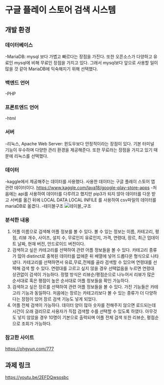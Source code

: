 # 구글 플레이 스토어 검색 시스템
## 개발 환경
### 데이터베이스 
-MariaDB: mysql 보다 가볍고 빠르다는 장점을 가진다. 또한 오픈소스가 다양하고 유료인 mysql에 비해 무료인 장점을 가지고 있다. 그래서 mysql보다 앞으로 사용할 일이 많을 것 같아 MariaDB에 익숙해지기 위해 선택했다.

### 백엔드 언어
-PHP 

### 프론트엔드 언어
-html

### 서버
-리눅스, Apache Web Server: 윈도우보다 안정적이라는 장점이 있다. 기본 터미널 기능이 우수하며 다양한 관리 환경을 제공해준다. 또한 무료라는 장점을 가지고 있기 때문에 리눅스를 선택했다.

### 데이터
-kaggle에서 제공해주는 데이터를 사용했다. 사용한 데이터는 구글 플레이 스토어 앱 관련 데이터이다.
<https://www.kaggle.com/lava18/google-play-store-apps>
-처음에는 api를 사용하여 데이터를 다루려고 했지만 pip3가 되지 않아 데이터를 다운 받고 서버를 옮긴 뒤에 LOCAL DATA LOCAL INFILE 를 사용하여 csv파일의 데이터를 mariaDB로 옮겼다. 
-테이블구조 ![테이블_구조](https://user-images.githubusercontent.com/46561481/97857552-44d7b880-1d41-11eb-8ecc-bd028724e8d4.png)

### 분석한 내용
1. 어플 이름으로 검색해 어플 정보를 볼 수 있다. 볼 수 있는 정보는 이름, 카테고리, 평점, 리뷰 개수, 사이즈, 설치 수, 무료인지 유료인지, 가격, 연령대, 장르, 최근 업데이트 날짜, 현재 버전, 안드로이드 버전이다.
2. 검색하고 싶은 카테고리를 선택하여 관련 어플 정보들을 볼 수 있다. 카테고리 종류가 많아 distinct로 중복된 데이터를 없애준 뒤 배열에 넣어 드롭다운 형식으로 나타냈다. 카테고리를 선택하면서 유료,무료,전체를 골라 검색할 수 있으며 연령대를 선택해 검색 할 수 있다. 연령대를 고르고 싶지 않을 경우 선택없음을 누르면 연령대 상관없이 검색이 가능하다. 정렬 방식은 리뷰순/평점순으로 나누어서 리뷰가 많은 순서대로 혹은 평점이 높은 순서대로 어플 정보들을 확인 가능하다.
3. 검색하고 싶은 장르를 선택하여 관련 어플 정보들을 볼 수 있다. 가진 기능들은 카테고리 기능과 동일하다. 처음에는 장르는 카테고리보다 볼 수 있는 종류가 더 다양하다는 장점이 있어 장르 검색 기능도 넣게 되었다.
4. 어플 전체 검색이 가능하다. 데이터 양이 많아 숫자를 전해주지 않으면 로드되는데 시간이 오래 걸리므로 사용자가 직접 검색할 수를 선택할 수 있도록 하였다. 아무것도 넣지 않았을 경우 10명이 기본으로 출력되며 어플 전체 검색 또한 리뷰순, 평점순으로 조회가 가능하다. 

### 참고한 사이트
<https://ohgyun.com/777>


## 과제 링크
<https://youtu.be/2EFDQwsosbc>
     
      
      
